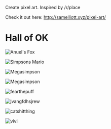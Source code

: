 Create pixel art. Inspired by /r/place

Check it out here: http://samelliott.xyz/pixel-art/

# Hall of OK

![Anuel's Fox](http://i.imgur.com/iHiy3M4.jpg)

![Simpsons Mario](http://i.imgur.com/AWW9Dsw.png)

![Megasimpson](http://i.imgur.com/3gVkezG.png)

![Megasimpson](http://i.imgur.com/j3ZY0m5.png)

![fearthepuff](http://i.imgur.com/4N662l8.png)

![jvangfdhsjrew](http://i.imgur.com/h2zI7ju.png)

![catshitthing](http://i.imgur.com/irCNRaE.png)

![vivi](http://i.imgur.com/woKm40P.png)
